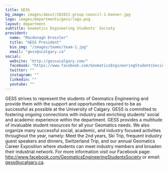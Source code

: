 ```yaml
---
title: GESS
bg_image: images/about/202021-group-council-1-banner.jpg
logo: images/departments/gess/logo.png
layout: department
subtitle: Geomatics Engineering Students' Society
president:
  name: "Macdonagh Dressler"
  title: "GESS President"
  bio_img: "/images/teams/team-1.jpg"
  email: "gess@ucalgary.ca"
social:
  website: "http://gessucalgary.com/"
  facebook: "https://www.facebook.com/GeomaticsEngineeringStudentsSociety/"
  twitter: ""
  instagram: ""
  linkedin: ""
  youtube: ""
---
```


GESS strives to represent the students of Geomatics Engineering and provide them with the support and opportunities required to be as successful as possible at the University of Calgary. GESS is committed to fostering ongoing connections with industry and enriching students’ social and academic experience within the department. GESS provides a multitude of invaluable student resources for all your Geomatics needs. We also organize many successful social, academic, and industry focused activities throughout the year, namely: Meet the 2nd years, Ski Trip, frequent industry guest speakers and dinners, Switzerland Trip, and our annual Geomatics Career Exposition where students can meet industry members and broaden their industrial network. For more information visit our Facebook page: http://www.facebook.com/GeomaticsEngineeringStudentsSociety or email: gess@ucalgary.ca.
